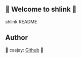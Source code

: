 ## 👋 Welcome to shlink 🚀  

shlink README  
  
  
## Author  

🤖 casjay: [Github](https://github.com/casjay) 🤖  
